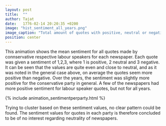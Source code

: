 ```yaml
---
layout: post
title:  ""
author: Tajat
date:   1776-02-14 20:20:35 +0200
image: "hist_sentiment_all_years.png"
image_caption: "Total amount of quotes with positive, neutral or negative sentiment for each newspaper."
position: center
---
```

This animation shows the mean sentiment for all quotes made by connservative respective labour speakers for each newspaper. Each quote was given a sentiment of 1,2,3, where 1 is positive, 2 neutral and 3 negative. It can be seen that the values are quite even and close to neutral, and as it was noted in the general case above, on average the quotes seem more positive than negative. Over the years, the sentiment was slightly more positive for the conservative party in general. A few of the newspapers had more positive sentiment for labour speaker quotes, but not for all years. 

{% include animation_sentimentperparty.html %}

Trying to cluster based on these sentiment values, no clear pattern could be found. The sentiment values for quotes in each party is therefore concluded to be of no interest regarding neutrality of newspapers.

<!--more-->
